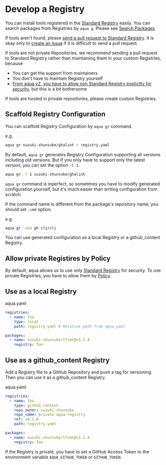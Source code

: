 # Develop a Registry

You can install tools registered in the [Standard Registry](/docs/products/aqua-registry) easily.
You can search packages from Registries by `aqua g`.
Please see [Search Packages](/docs/tutorial/search-packages).

If tools aren't found, please [send a pull request to Standard Registry](/docs/products/aqua-registry/contributing).
It is okay only to [create an Issue](https://github.com/aquaproj/aqua-registry/issues) if it is difficult to send a pull request.

If tools are not private Repositories, we recommend sending a pull request to Standard Registry rather than maintaining them in your custom Registries, because

- You can get the support from maintainers
- You don't have to maintain Registry yourself
- [From aqua v2, you have to allow non Standard Registry explicitly for security](/docs/reference/upgrade-guide/v2/only-standard-registry-is-allowed-by-default/), but this is a bit bothersome

If tools are hosted in private repositories, please create custom Registries.

## Scaffold Registry Configuration

You can scaffold Registry Configuration by `aqua gr` command.

e.g.

```sh
aqua gr suzuki-shunsuke/ghalint > registry.yaml
```

By default, `aqua gr` generates Registry Configuration supporting all versions including old versions.
But if you only have to support only the latest version, you can set the option `-l 1`.

```sh
aqua gr -l 1 suzuki-shunsuke/ghalint
```

`aqua gr` command is inperfect, so sometimes you have to modify generated configuration yourself, but it's much easier than writing configuration from scratch.

If the command name is different from the package's repository name, you should set `-cmd` option.

e.g.

```sh
aqua gr -cmd gh cli/cli
```

You can use generated configuration as a local Registry or a github_content Registry.

## Allow private Registires by Policy

By default, aqua allows us to use only [Standard Registry](https://github.com/aquaproj/aqua-registry) for security.
To use private Registries, you have to allow them by [Policy](/docs/guides/policy-as-code).

## Use as a local Registry

aqua.yaml

```yaml
registries:
  - name: foo
    type: local
    path: registry.yaml # Relative path from aqua.yaml

packages:
  - name: suzuki-shunsuke/tfcmt@v3.2.4
    registry: foo
```

## Use as a github_content Registry

Add a Registry file to a GitHub Repository and push a tag for versioning.
Then you can use it as a github_content Registry.

aqua.yaml

```yaml
registries:
  - name: foo
    type: github_content
    repo_owner: suzuki-shunsuke
    repo_name: private-aqua-registry
    ref: v0.1.0
    path: registry.yaml

packages:
  - name: suzuki-shunsuke/tfcmt@v3.2.4
    registry: foo
```

If the Registry is private, you have to set a GitHub Access Token to the environment variable `AQUA_GITHUB_TOKEN` or `GITHUB_TOKEN`.
